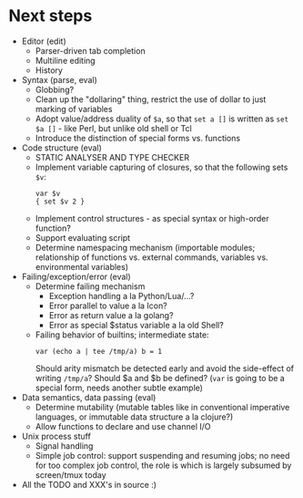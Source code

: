 # Next steps

* Editor (edit)
    - Parser-driven tab completion
    - Multiline editing
    - History
* Syntax (parse, eval)
    - Globbing?
    - Clean up the "dollaring" thing, restrict the use of dollar to just
      marking of variables
    - Adopt value/address duality of `$a`, so that `set a []` is written as
      `set $a []` - like Perl, but unlike old shell or Tcl
    - Introduce the distinction of special forms vs. functions
* Code structure (eval)
    - STATIC ANALYSER AND TYPE CHECKER
    - Implement variable capturing of closures, so that the following sets
      `$v`:
        ```
        var $v
        { set $v 2 }
        ```
    - Implement control structures - as special syntax or high-order function?
    - Support evaluating script
    - Determine namespacing mechanism (importable modules; relationship of
      functions vs. external commands, variables vs. environmental variables)
* Failing/exception/error (eval)
    - Determine failing mechanism
        + Exception handling a la Python/Lua/...?
        + Error parallel to value a la Icon?
        + Error as return value a la golang?
        + Error as special $status variable a la old Shell?
    - Failing behavior of builtins; intermediate state:
        ```
        var (echo a | tee /tmp/a) b = 1
        ```
      Should arity mismatch be detected early and avoid the side-effect of
      writing `/tmp/a`? Should $a and $b be defined?
      (`var` is going to be a special form, needs another subtle example)
* Data semantics, data passing (eval)
    - Determine mutability (mutable tables like in conventional imperative
      languages, or immutable data structure a la clojure?)
    - Allow functions to declare and use channel I/O
* Unix process stuff
    - Signal handling
    - Simple job control: support suspending and resuming jobs; no need for
      too complex job control, the role is which is largely subsumed by
      screen/tmux today
* All the TODO and XXX's in source :)
